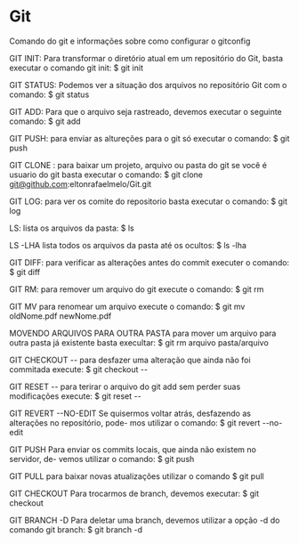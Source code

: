 # Git
Comando do git e informações sobre como configurar o gitconfig

GIT INIT:
Para transformar o diretório atual em um repositório do Git, basta executar o comando git init: 
$ git init 

GIT STATUS:
Podemos ver a situação dos arquivos no repositório Git com o comando: 
$ git status

GIT ADD: 
Para que o arquivo seja rastreado, devemos executar o seguinte comando: 
$ git add <arquivo>

GIT PUSH:
para enviar as altureções para o git só executar o comando:
$ git push

GIT CLONE <url repositorio git>:
para baixar um projeto, arquivo ou pasta do git se você é usuario do git basta executar o comando:
$ git clone git@github.com:eltonrafaelmelo/Git.git

GIT LOG:
para ver os comite do repositorio basta executar o comando:
$ git log

LS:
lista os arquivos da pasta:
$ ls

LS -LHA
lista todos os arquivos da pasta até os ocultos:
$ ls -lha

GIT DIFF:
para verificar as alterações antes do commit executer o comando:
$ git diff

GIT RM:
para remover um arquivo do git execute o comando:
$ git rm <arquivo>

GIT MV
para renomear um arquivo execute o comando:
$ git mv oldNome.pdf newNome.pdf

MOVENDO ARQUIVOS PARA OUTRA PASTA
para mover um arquivo para outra pasta já existente basta execultar:
$ git rm arquivo pasta/arquivo

GIT CHECKOUT --<ARQUIVO>
para desfazer uma alteração que ainda não foi commitada execute:
$ git checkout --<arquivo>

GIT RESET --<ARQUIVO>
para terirar o arquivo do git add sem perder suas modificações execute:
$ git reset --<arquivo>


GIT REVERT --NO-EDIT
Se quisermos voltar atrás, desfazendo as alterações no repositório, pode- mos utilizar o comando:
$ git revert --no-edit <codigo comit>

GIT PUSH
Para enviar os commits locais, que ainda não existem no servidor, de- vemos utilizar o comando:
$ git push


GIT PULL
para baixar novas atualizações utilizar o comando
$ git pull

GIT CHECKOUT <Nnome do Branch>
Para trocarmos de branch, devemos executar:
$ git checkout <Nome do branch>

GIT BRANCH -D <Nome do branch>
Para deletar uma branch, devemos utilizar a opção -d do comando git branch:
$ git branch -d <Nome do branch>














